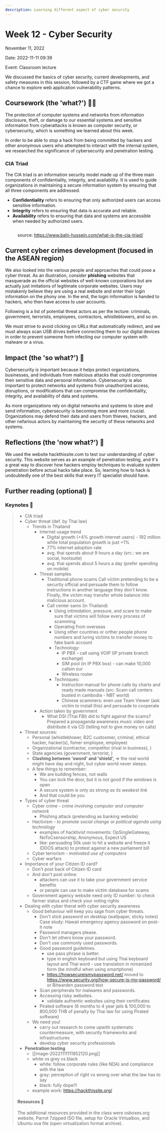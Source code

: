 ```yaml
---
description: Learning different aspect of cyber security
---
```


# Week 12 - Cyber Security

November 11, 2022

Date: 2022-11-11 09:39

Event: Classroom lecture

We discussed the basics of cyber security, current developments, and safety measures in this session, followed by a CTF game where we got a chance to explore web application vulnerability patterns.

## Coursework (the 'what?') 🤷‍♂️

The protection of computer systems and networks from information disclosure, theft, or damage to our essential systems and sensitive information from cyberattacks is known as computer security, or cybersecurity, which is something we learned about this week.

In order to be able to stop a hack from being committed by hackers and other anonymous users who attempted to interact with the internal system, we researched the significance of cybersecurity and penetration testing.

### CIA Triad

The CIA triad is an information security model made up of the three main components of confidentiality, integrity, and availability. It is used to guide organizations in maintaining a secure information system by ensuring that all three components are addressed.

* **Confidentiality** refers to ensuring that only authorized users can access sensitive information.
* **Integrity** refers to ensuring that data is accurate and reliable.
* **Availability** refers to ensuring that data and systems are accessible when needed by authorized users.

<figure><img src="../.gitbook/assets/image.png" alt=""><figcaption><p>source: <a href="https://www.bahi-hussein.com/what-is-the-cia-triad/">https://www.bahi-hussein.com/what-is-the-cia-triad/</a></p></figcaption></figure>

## Current cyber crimes development (focused in the ASEAN region)

We also looked into the various people and approaches that could pose a cyber threat. As an illustration, consider **phishing** websites that masquerade as the official websites of well-known corporations but are actually just imitations of legitimate corporate websites. Users may mistakenly believe they are using a real website and enter their login information on the phony one. In the end, the login information is handed to hackers, who then have access to user accounts.

Following is a list of potential threat actors as per the lecture: criminals, government, terrorists, employees, contractors, whistleblowers, and so on.

We must strive to avoid clicking on URLs that automatically redirect, and we must always scan USB drives before connecting them to our digital devices in order to prevent someone from infecting our computer system with malware or a virus.

## Impact (the 'so what?') 🚀

Cybersecurity is important because it helps protect organizations, businesses, and individuals from malicious attacks that could compromise their sensitive data and personal information. Cybersecurity is also important to protect networks and systems from unauthorized access, disruptions, or modifications that can compromise the confidentiality, integrity, and availability of data and systems.

As more organizations rely on digital networks and systems to store and send information, cybersecurity is becoming more and more crucial. Organizations may defend their data and users from thieves, hackers, and other nefarious actors by maintaining the security of these networks and systems.

## Reflections (the 'now what?') 🤔

We used the website hackthissite.com to test our understanding of cyber security. This website serves as an example of penetration testing, and it's a great way to discover how hackers employ techniques to evaluate system penetration before actual hacks take place. So, learning how to hack is undoubtedly one of the best skills that every IT specialist should have.

## Further reading (optional) 📄

### Keynotes 📝

> * CIA triad
> * Cyber threat (def. by Thai law)
>   * Trends in Thailand
>     * Internet usage trend
>       * Digital growth (+4% growth internet users) - 192 million while total population growth is just +1%
>       * 77% internet adoption rate
>       * avg. thai spends about 9 hours a day (src.: we are social, hootsuite)
>       * avg. thai spends about 5 hours a day (prefer spending on mobile)
>     * Threat samples
>       * Traditional phone scams Call victim pretending to be a security official and persuade them to follow instructions in another language they don't know. Finally, the victim may transfer whole balance into malicious account.
>       * Call center sams (in Thailand)
>         * Using intimidation, pressure, and scare to make sure that victims will follow every process of scamming
>         * Operating from overseas
>         * Using other countries or orther people phone numbers and luring victims to transfer money to fake bank account
>         * Technology:
>           * IP PBX - call using VOIP (IP private branch exchange)
>           * SIM pool (in IP PBX box) - can make 10,000 callsin our
>           * Wireless router
>         * Techniques:
>           * Instruction manual for phone calls by charts and ready made manuals (src: Scam call centers busted in cambodia - NBT world)
>           * Chinese scammers: even use Team Viewer (ask victim to install this) and persuade to cooperate
>     * Action taken by government
>       * What DSI (Thai FBI) did to fight against the scams? Prepared a propaganda awareness music video and distribute it via CD (telling not to give money on calls)
> * Threat sources:
>   * Personal (whistleblower, B2C custoomer, criminal, ethical hacker, hacker(s), fomer employee, employee)
>   * Organizational (contractor, competitor (rival in business), )
>   * State agencies (government, terrorist, )
>   * **Clashing between 'sword' and 'shield',** => the real world might have day and night, but cyber world never sleeps.
>   * A few things to remember:
>     * We are building fences, not walls
>     * You can lock the door, but it is not good if the windows is open
>     * A secure system is only _as strong as its weakest link_
>     * And that could be you
> * Types of cyber threat
>   * Cyber crime - _crime involving computer and computer network_
>     * Phishing attack (pretending as banking website)
>   * Hactivism - _to promote social change or political agenda using technology_
>     * examples of hacktivist movements: OpSingleGateway, NoToCsensorship, Anonymous, Expect US
>     * like: persuading 50k user to hit a website and freeze it (DDOS attack) to protest against a new parliament bill
>   * Cyber terrorism - _motivated use of computers_
>   * Cyber warfars
> * Importance of your Citizen ID card?
>   * Don't post back of Citizen ID card
>   * And don't post online:
>     * attackers can use it to take your government service benefits
>     * or people can use to make victim database for scams
>   * Government agency website need only ID number: to check farmer status and check your voting rights
> * Dealing with cyber therat with cyber security awareness
>   * Good behaviour will keep you sage from cyber threats.
>     * Don't stick password on desktop (wallpaper, sticky notes) Case study: Hawaii emergency agency password on post-it note
>     * Password managers please.
>     * Don't let others know your password.
>     * Don't use commonly used passwords.
>     * Good password guidelines.
>       * use pass phrase is better.
>       * type in english keyboard but using Thai keyboard layout and Thai word - use translation in romanized form (be mindful when using smartphone)
>       * https://howsecureismypassword.net/ moved to https://www.security.org/how-secure-is-my-password/ or Bitwarden password test
>     * Scan peripherals for malwares and passwords.
>     * Accessing risky websites.
>       * validate authentic websites using their certificates
>     * Pirated software (6 months to 4 year jails & 100,000 to 800,000 THB of penalty by Thai law for using Pirated software)
>   * We need you!
>     * carry out research to come upwith systematic countermeasure, with security frameworks and infrastructures
>     * develop cyber security professionals
> * **Penetration testing**
>   * \[\[image-20221111111952120.png]]
>   * white vs grey vs black
>     * white: follow corporate rules (like NDA) and compliance with the law
>     * gray: perception of right vs wrong over what the law has to say
>     * black: fully dope!!!
>   * example work: https://hackthissite.org/
>
> #### Resources 🎁
>
> The additional resources provided in the class were osboxes.org website, Parrot 7zipped ISO file, setup for Oracle Virtualbox, and Ubuntu ova file (open virtualization format archive).
